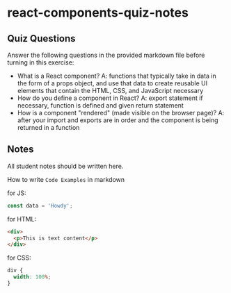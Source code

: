 # react-components-quiz-notes

## Quiz Questions

Answer the following questions in the provided markdown file before turning in this exercise:

- What is a React component?
  A: functions that typically take in data in the form of a props object, and use that data to create reusable UI elements that contain the HTML, CSS, and JavaScript necessary
- How do you define a component in React?
  A: export statement if necessary, function is defined and given return statement
- How is a component "rendered" (made visible on the browser page)?
  A: after your import and exports are in order and the component is being returned in a function

## Notes

All student notes should be written here.

How to write `Code Examples` in markdown

for JS:

```javascript
const data = 'Howdy';
```

for HTML:

```html
<div>
  <p>This is text content</p>
</div>
```

for CSS:

```css
div {
  width: 100%;
}
```
